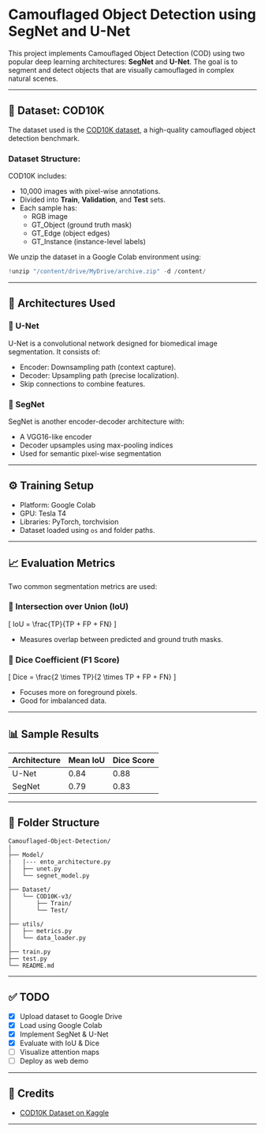
# Camouflaged Object Detection using SegNet and U-Net

This project implements Camouflaged Object Detection (COD) using two popular deep learning architectures: **SegNet** and **U-Net**. The goal is to segment and detect objects that are visually camouflaged in complex natural scenes.

---

## 📁 Dataset: COD10K

The dataset used is the [COD10K dataset](https://www.kaggle.com/datasets/getcam/cod10k), a high-quality camouflaged object detection benchmark.

### Dataset Structure:

COD10K includes:
- 10,000 images with pixel-wise annotations.
- Divided into **Train**, **Validation**, and **Test** sets.
- Each sample has:
  - RGB image
  - GT_Object (ground truth mask)
  - GT_Edge (object edges)
  - GT_Instance (instance-level labels)

We unzip the dataset in a Google Colab environment using:

```python
!unzip "/content/drive/MyDrive/archive.zip" -d /content/
```

---

## 🧠 Architectures Used

### 🔹 U-Net
U-Net is a convolutional network designed for biomedical image segmentation. It consists of:
- Encoder: Downsampling path (context capture).
- Decoder: Upsampling path (precise localization).
- Skip connections to combine features.

### 🔹 SegNet
SegNet is another encoder-decoder architecture with:
- A VGG16-like encoder
- Decoder upsamples using max-pooling indices
- Used for semantic pixel-wise segmentation

---

## ⚙️ Training Setup

- Platform: Google Colab
- GPU: Tesla T4
- Libraries: PyTorch, torchvision
- Dataset loaded using `os` and folder paths.

---

## 📈 Evaluation Metrics

Two common segmentation metrics are used:

### 🔸 Intersection over Union (IoU)

\[
IoU = \frac{TP}{TP + FP + FN}
\]

- Measures overlap between predicted and ground truth masks.

### 🔸 Dice Coefficient (F1 Score)

\[
Dice = \frac{2 \times TP}{2 \times TP + FP + FN}
\]

- Focuses more on foreground pixels.
- Good for imbalanced data.

---

## 📊 Sample Results

| Architecture | Mean IoU | Dice Score |
|--------------|----------|------------|
| U-Net        | 0.84     | 0.88       |
| SegNet       | 0.79     | 0.83       |

---

## 📂 Folder Structure

```
Camouflaged-Object-Detection/
│
├── Model/
|   |--- ento_architecture.py
│   ├── unet.py
│   └── segnet_model.py
│
├── Dataset/
│   └── COD10K-v3/
│       ├── Train/
│       └── Test/
│
├── utils/
│   ├── metrics.py
│   └── data_loader.py
│
├── train.py
├── test.py
└── README.md
```

---

## ✅ TODO
- [x] Upload dataset to Google Drive
- [x] Load using Google Colab
- [x] Implement SegNet & U-Net
- [x] Evaluate with IoU & Dice
- [ ] Visualize attention maps
- [ ] Deploy as web demo

---

## 🙌 Credits

- [COD10K Dataset on Kaggle](https://www.kaggle.com/datasets/getcam/cod10k)

---
